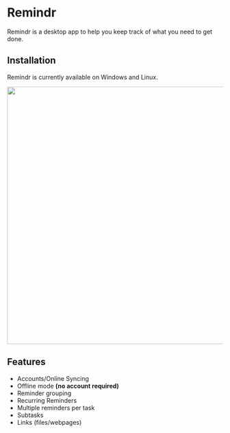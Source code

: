 # Remindr

Remindr is a desktop app to help you keep track of what you need to get done.

## Installation

Remindr is currently available on Windows and Linux.

<img src="https://github.com/MrDavidRios/remindr_releases/assets/52746497/770c76dd-85f9-40fe-8991-a1a145f090f4" width="550" height="600"/>

## Features
- Accounts/Online Syncing
- Offline mode **(no account required)**
- Reminder grouping
- Recurring Reminders
- Multiple reminders per task
- Subtasks
- Links (files/webpages)

